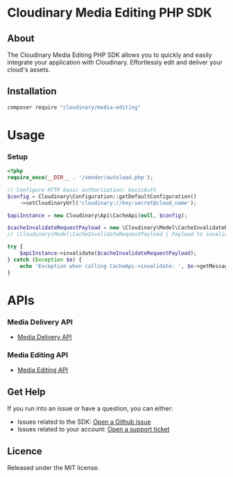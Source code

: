 Cloudinary Media Editing PHP SDK
=========================
## About
The Cloudinary Media Editing PHP SDK allows you to quickly and easily integrate your application with Cloudinary.
Effortlessly edit and deliver your cloud's assets.

## Installation
```bash
composer require "cloudinary/media-editing"
```
# Usage
### Setup
```php
<?php
require_once(__DIR__ . '/vendor/autoload.php');

// Configure HTTP basic authorization: basicAuth
$config = Cloudinary\Configuration::getDefaultConfiguration()
    ->setCloudinaryUrl('cloudinary://key:secret@cloud_name');

$apiInstance = new Cloudinary\Api\CacheApi(null, $config);

$cacheInvalidateRequestPayload = new \Cloudinary\Model\CacheInvalidateRequestPayload(); 
// \Cloudinary\Model\CacheInvalidateRequestPayload | Payload to invalidate the cache

try {
    $apiInstance->invalidate($cacheInvalidateRequestPayload);
} catch (Exception $e) {
    echo 'Exception when calling CacheApi->invalidate: ', $e->getMessage(), PHP_EOL;
}
```

# APIs
### Media Delivery API
* [Media Delivery API](https://github.com/cloudinary/media-delivery-api-php/blob/main/README.md)

### Media Editing API
* [Media Editing API](https://github.com/cloudinary/media-editing-api-php/blob/main/README.md)

## Get Help
If you run into an issue or have a question, you can either:
- Issues related to the SDK: [Open a Github issue](https://github.com/cloudinary/media-editing-php/issues)
- Issues related to your account: [Open a support ticket](https://cloudinary.com/contact)

## Licence
Released under the MIT license.
